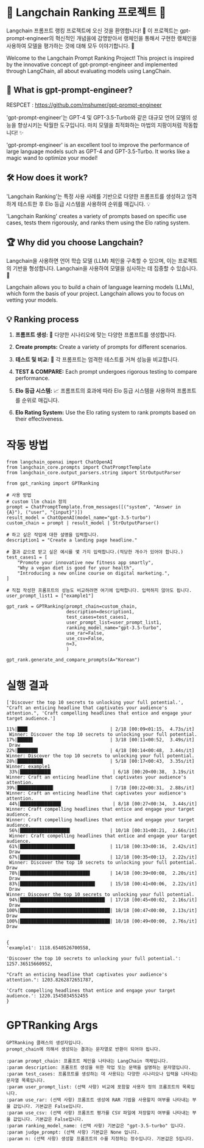 # 🌟 Langchain Ranking 프로젝트 🌟

Langchain 프롬프트 랭킹 프로젝트에 오신 것을 환영합니다! 🎉 이 프로젝트는 gpt-prompt-engineer의 혁신적인 개념을에 감명받아서 랭체인을 통해서 구현한 랭체인을 사용하여 모델을 평가하는 것에 대해 모두 이야기합니다. 🚀

Welcome to the Langchain Prompt Ranking Project!  This project is inspired by the innovative concept of gpt-prompt-engineer and implemented through LangChain, all about evaluating models using LangChain. 

## 🤖 What is gpt-prompt-engineer?

RESPCET : https://github.com/mshumer/gpt-prompt-engineer

'gpt-prompt-engineer'는 GPT-4 및 GPT-3.5-Turbo와 같은 대규모 언어 모델의 성능을 향상시키는 탁월한 도구입니다. 마치 모델을 최적화하는 마법의 지팡이처럼 작동합니다! ✨

'gpt-prompt-engineer' is an excellent tool to improve the performance of large language models such as GPT-4 and GPT-3.5-Turbo. It works like a magic wand to optimize your model! 

## 🛠 How does it work?

'Langchain Ranking'는 특정 사용 사례를 기반으로 다양한 프롬프트를 생성하고 엄격하게 테스트한 후 Elo 등급 시스템을 사용하여 순위를 매깁니다. 💡

'Langchain Ranking' creates a variety of prompts based on specific use cases, tests them rigorously, and ranks them using the Elo rating system. 

## 🏆 Why did you choose Langchain?

Langchain을 사용하면 언어 학습 모델 (LLM) 체인을 구축할 수 있으며, 이는 프로젝트의 기반을 형성합니다. Langchain을 사용하여 모델을 심사하는 데 집중할 수 있습니다. 💪

Langchain allows you to build a chain of language learning models (LLMs), which form the basis of your project. Langchain allows you to focus on vetting your models. 

## 💡 Ranking process

1. **프롬프트 생성:** 🤔 다양한 시나리오에 맞는 다양한 프롬프트를 생성합니다.
2. 
   **Create prompts:**  Create a variety of prompts for different scenarios.
   
3. **테스트 및 비교:** 🧪 각 프롬프트는 엄격한 테스트를 거쳐 성능을 비교합니다.
4. 
   **TEST & COMPARE:**  Each prompt undergoes rigorous testing to compare performance.
   
5. **Elo 등급 시스템:** 📈 프롬프트의 효과에 따라 Elo 등급 시스템을 사용하여 프롬프트를 순위로 매깁니다.
6. 
   **Elo Rating System:**  Use the Elo rating system to rank prompts based on their effectiveness.


# 작동 방법
```
from langchain_openai import ChatOpenAI
from langchain_core.prompts import ChatPromptTemplate
from langchain_core.output_parsers.string import StrOutputParser

from gpt_ranking import GPTRanking

# 사용 방법
# custom llm chain 정의
prompt = ChatPromptTemplate.from_messages([("system", "Answer in {A}"), ("user", "{input}")])
result_model = ChatOpenAI(model_name="gpt-3.5-turbo")
custom_chain = prompt | result_model | StrOutputParser()

# 하고 싶은 작업에 대한 설명을 입력합니다.
description1 = "Create a landing page headline."

# 결과 값으로 받고 싶은 예시를 몇 가지 입력합니다.(적당한 개수가 있어야 합니다.)
test_cases1 = [
    "Promote your innovative new fitness app smartly",
    "Why a vegan diet is good for your health",
    "Introducing a new online course on digital marketing.",
]

# 직접 작성한 프롬프트의 성능도 비교하려면 여기에 입력합니다. 입력하지 않아도 됩니다.
user_prompt_list1 = ["example1"]

gpt_rank = GPTRanking(prompt_chain=custom_chain,
                      description=description1,
                      test_cases=test_cases1,
                      user_prompt_list=user_prompt_list1,
                      ranking_model_name="gpt-3.5-turbo",
                      use_rar=False,
                      use_csv=False,
                      n=3,
                      )

gpt_rank.generate_and_compare_prompts(A="Korean")
```
# 실행 결과
```commandline
['Discover the top 10 secrets to unlocking your full potential.', "Craft an enticing headline that captivates your audience's attention.", 'Craft compelling headlines that entice and engage your target audience.']

11%|███▊                              | 2/18 [00:09<01:15,  4.73s/it]
 Winner: Discover the top 10 secrets to unlocking your full potential.
17%|█████▋                            | 3/18 [00:11<00:52,  3.49s/it]
 Draw
22%|███████▌                          | 4/18 [00:14<00:48,  3.44s/it]
Winner: Discover the top 10 secrets to unlocking your full potential.
28%|█████████▍                        | 5/18 [00:17<00:43,  3.35s/it]
Winner: example1
 33%|███████████▎                      | 6/18 [00:20<00:38,  3.19s/it
Winner: Craft an enticing headline that captivates your audience's attention.
39%|█████████████▏                    | 7/18 [00:22<00:31,  2.88s/it]
Winner: Craft an enticing headline that captivates your audience's attention.
 44%|███████████████                   | 8/18 [00:27<00:34,  3.44s/it]
Winner: Craft compelling headlines that entice and engage your target audience.
Winner: Craft compelling headlines that entice and engage your target audience.
 56%|██████████████████▎              | 10/18 [00:31<00:21,  2.66s/it]
 Winner: Craft compelling headlines that entice and engage your target audience.
 61%|████████████████████▏            | 11/18 [00:33<00:16,  2.42s/it]
 Draw
 67%|██████████████████████           | 12/18 [00:35<00:13,  2.22s/it]
 Winner: Discover the top 10 secrets to unlocking your full potential.
Draw
 78%|█████████████████████████▋       | 14/18 [00:39<00:08,  2.20s/it]
 Draw
 83%|███████████████████████████▌     | 15/18 [00:41<00:06,  2.22s/it]
 Draw
Winner: Discover the top 10 secrets to unlocking your full potential.
 94%|███████████████████████████████▏ | 17/18 [00:45<00:02,  2.16s/it]
 Draw
100%|█████████████████████████████████| 18/18 [00:47<00:00,  2.13s/it]
Draw
100%|█████████████████████████████████| 18/18 [00:49<00:00,  2.76s/it]
Draw


{
'example1': 1118.6540526700558,

'Discover the top 10 secrets to unlocking your full potential.': 1257.36515660952,

"Craft an enticing headline that captivates your audience's attention.": 1203.8262872651787,

'Craft compelling headlines that entice and engage your target audience.': 1220.1545034552455
}

```
# GPTRanking Args

```
GPTRanking 클래스의 생성자입니다.
prompt_chain에 의해서 생성되는 결과는 문자열로 반환이 되어야 됩니다.

:param prompt_chain: 프롬프트 체인을 나타내는 LangChain 객체입니다.
:param description: 프롬프트 생성을 위한 작업 또는 문맥을 설명하는 문자열입니다.
:param test_cases: 프롬프트를 생성하는 데 사용되는 다양한 시나리오나 입력을 나타내는 문자열 목록입니다.
:param user_prompt_list: (선택 사항) 비교에 포함할 사용자 정의 프롬프트의 목록입니다.
:param use_rar: (선택 사항) 프롬프트 생성에 RAR 기법을 사용할지 여부를 나타내는 부울 값입니다. 기본값은 False입니다.
:param use_csv: (선택 사항) 프롬프트 평가를 CSV 파일에 저장할지 여부를 나타내는 부울 값입니다. 기본값은 False입니다.
:param ranking_model_name: (선택 사항) 기본값은 "gpt-3.5-turbo" 입니다.
:param judge_prompt: (선택 사항) 기본값은 None 입니다.
:param n: (선택 사항) 생성할 프롬프트의 수를 지정하는 정수입니다. 기본값은 5입니다.
```

